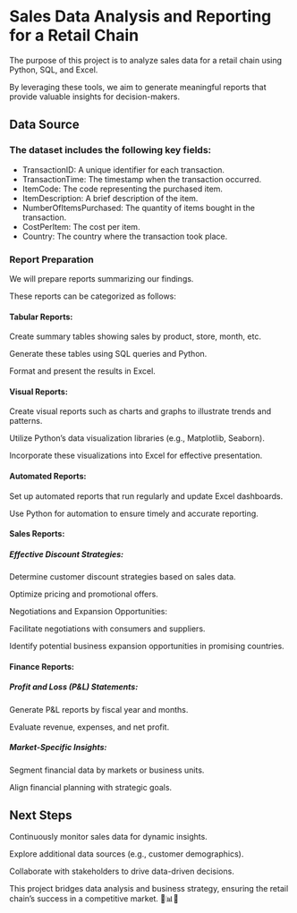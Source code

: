 # Sales Data Analysis and Reporting for a Retail Chain

The purpose of this project is to analyze sales data for a retail chain using Python, SQL, and Excel.

By leveraging these tools, we aim to generate meaningful reports that provide valuable insights for decision-makers.

## Data Source
### The dataset includes the following key fields:

- TransactionID: A unique identifier for each transaction.
- TransactionTime: The timestamp when the transaction occurred.
- ItemCode: The code representing the purchased item.
- ItemDescription: A brief description of the item.
- NumberOfItemsPurchased: The quantity of items bought in the transaction.
- CostPerItem: The cost per item.
- Country: The country where the transaction took place.
### Report Preparation
We will prepare reports summarizing our findings. 

These reports can be categorized as follows:

#### Tabular Reports:
Create summary tables showing sales by product, store, month, etc.

Generate these tables using SQL queries and Python.

Format and present the results in Excel.

#### Visual Reports:
Create visual reports such as charts and graphs to illustrate trends and patterns.

Utilize Python’s data visualization libraries (e.g., Matplotlib, Seaborn).

Incorporate these visualizations into Excel for effective presentation.

#### Automated Reports:
Set up automated reports that run regularly and update Excel dashboards.

Use Python for automation to ensure timely and accurate reporting.

#### Sales Reports:
##### Effective Discount Strategies:
Determine customer discount strategies based on sales data.

Optimize pricing and promotional offers.

Negotiations and Expansion Opportunities:

Facilitate negotiations with consumers and suppliers.

Identify potential business expansion opportunities in promising countries.
#### Finance Reports:
##### Profit and Loss (P&L) Statements:

Generate P&L reports by fiscal year and months.

Evaluate revenue, expenses, and net profit.
##### Market-Specific Insights:

Segment financial data by markets or business units.

Align financial planning with strategic goals.
## Next Steps

Continuously monitor sales data for dynamic insights.

Explore additional data sources (e.g., customer demographics).

Collaborate with stakeholders to drive data-driven decisions.

This project bridges data analysis and business strategy, ensuring the retail chain’s success in a competitive market. 🌟📊💼
